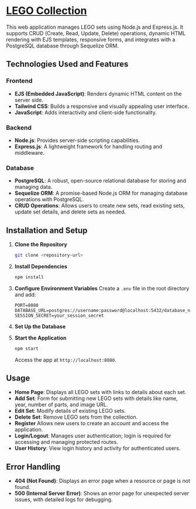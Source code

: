 # [LEGO Collection](https://lego-collection-chi.vercel.app/)

This web application manages LEGO sets using Node.js and Express.js. It supports CRUD (Create, Read, Update, Delete) operations, dynamic HTML rendering with EJS templates, responsive forms, and integrates with a PostgreSQL database through Sequelize ORM.

## Technologies Used and Features

### Frontend
- **EJS (Embedded JavaScript)**: Renders dynamic HTML content on the server side.
- **Tailwind CSS**: Builds a responsive and visually appealing user interface.
- **JavaScript**: Adds interactivity and client-side functionality.

### Backend
- **Node.js**: Provides server-side scripting capabilities.
- **Express.js**: A lightweight framework for handling routing and middleware.

### Database
- **PostgreSQL**: A robust, open-source relational database for storing and managing data.
- **Sequelize ORM**: A promise-based Node.js ORM for managing database operations with PostgreSQL.
- **CRUD Operations**: Allows users to create new sets, read existing sets, update set details, and delete sets as needed.

## Installation and Setup

1. **Clone the Repository**
   ```bash
   git clone <repository-url>
   ```

2. **Install Dependencies**
   ```bash
   npm install
   ```

3. **Configure Environment Variables**
   Create a `.env` file in the root directory and add:
   ```env
   PORT=8080
   DATABASE_URL=postgres://username:password@localhost:5432/database_name
   SESSION_SECRET=your_session_secret
   ```

4. **Set Up the Database**

5. **Start the Application**
   ```bash
   npm start
   ```
   Access the app at `http://localhost:8080`.

## Usage

- **Home Page**: Displays all LEGO sets with links to details about each set.
- **Add Set**: Form for submitting new LEGO sets with details like name, year, number of parts, and image URL.
- **Edit Set**: Modify details of existing LEGO sets.
- **Delete Set**: Remove LEGO sets from the collection.
- **Register** Allows new users to create an account and access the application.
- **Login/Logout**: Manages user authentication; login is required for accessing and managing protected routes.
- **User History**: View login history and activity for authenticated users.

## Error Handling

- **404 (Not Found)**: Displays an error page when a resource or page is not found.
- **500 (Internal Server Error)**: Shows an error page for unexpected server issues, with detailed logs for debugging.
